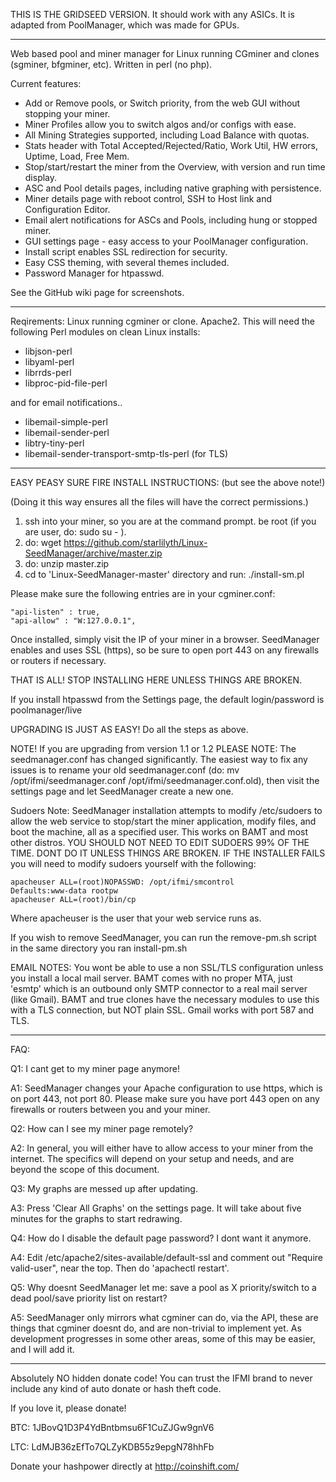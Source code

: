 
THIS IS THE GRIDSEED VERSION. It should work with any ASICs. It is adapted from PoolManager, which was made for GPUs. 

-----

Web based pool and miner manager for Linux running CGminer and clones (sgminer, bfgminer, etc). 
Written in perl (no php). 

Current features:
* Add or Remove pools, or Switch priority, from the web GUI without stopping your miner.
* Miner Profiles allow you to switch algos and/or configs with ease.
* All Mining Strategies supported, including Load Balance with quotas.
* Stats header with Total Accepted/Rejected/Ratio, Work Util, HW errors, Uptime, Load, Free Mem.
* Stop/start/restart the miner from the Overview, with version and run time display.
* ASC and Pool details pages, including native graphing with persistence.
* Miner details page with reboot control, SSH to Host link and Configuration Editor.
* Email alert notifications for ASCs and Pools, including hung or stopped miner.
* GUI settings page - easy access to your PoolManager configuration.
* Install script enables SSL redirection for security.
* Easy CSS theming, with several themes included.
* Password Manager for htpasswd.

See the GitHub wiki page for screenshots.

-----

Reqirements: Linux running cgminer or clone. Apache2. 
This will need the following Perl modules on clean Linux installs: 

* libjson-perl
* libyaml-perl 
* librrds-perl
* libproc-pid-file-perl

and for email notifications..
* libemail-simple-perl
* libemail-sender-perl
* libtry-tiny-perl
* libemail-sender-transport-smtp-tls-perl (for TLS)

------

EASY PEASY SURE FIRE INSTALL INSTRUCTIONS: (but see the above note!)

(Doing it this way ensures all the files will have the correct permissions.)

1. ssh into your miner, so you are at the command prompt. be root (if you are user, do: sudo su - ).
1. do: wget https://github.com/starlilyth/Linux-SeedManager/archive/master.zip
1. do: unzip master.zip
1. cd to 'Linux-SeedManager-master' directory and run: ./install-sm.pl

Please make sure the following entries are in your cgminer.conf:

    "api-listen" : true,
    "api-allow" : "W:127.0.0.1",

Once installed, simply visit the IP of your miner in a browser. SeedManager enables and uses SSL (https), so be sure to open port 443 on any firewalls or routers if necessary. 

THAT IS ALL! STOP INSTALLING HERE UNLESS THINGS ARE BROKEN. 

If you install htpasswd from the Settings page, the default login/password is poolmanager/live

UPGRADING IS JUST AS EASY!
  Do all the steps as above. 
  
  NOTE! If you are upgrading from version 1.1 or 1.2 PLEASE NOTE: The seedmanager.conf has changed significantly. The easiest way to fix any issues is to rename your old seedmanager.conf (do: mv /opt/ifmi/seedmanager.conf /opt/ifmi/seedmanager.conf.old), then visit the settings page and let SeedManager create a new one. 

Sudoers Note: 
SeedManager installation attempts to modify /etc/sudoers to allow the web service to stop/start the miner application, modify files, and boot the machine, all as a specified user. This works on BAMT and most other distros. YOU SHOULD NOT NEED TO EDIT SUDOERS 99% OF THE TIME. DONT DO IT UNLESS THINGS ARE BROKEN. 
IF THE INSTALLER FAILS you will need to modify sudoers yourself with the following: 

    apacheuser ALL=(root)NOPASSWD: /opt/ifmi/smcontrol
    Defaults:www-data rootpw
    apacheuser ALL=(root)/bin/cp

Where apacheuser is the user that your web service runs as. 

If you wish to remove SeedManager, you can run the remove-pm.sh script in the same directory you ran install-pm.sh

EMAIL NOTES: You wont be able to use a non SSL/TLS configuration unless you install a local mail server. BAMT comes with no proper MTA, just 'esmtp' which is an outbound only SMTP connector to a real mail server (like Gmail). BAMT and true clones have the necessary modules to use this with a TLS connection, but NOT plain SSL.
Gmail works with port 587 and TLS. 

-----

FAQ: 

Q1: I cant get to my miner page anymore! 

A1: SeedManager changes your Apache configuration to use https, which is on port 443, not port 80. Please make sure you have port 443 open on any firewalls or routers between you and your miner. 

Q2: How can I see my miner page remotely?

A2: In general, you will either have to allow access to your miner from the internet. The specifics will depend on your setup and needs, and are beyond the scope of this document. 

Q3: My graphs are messed up after updating. 

A3: Press 'Clear All Graphs' on the settings page. It will take about five minutes for the graphs to start redrawing. 

Q4: How do I disable the default page password? I dont want it anymore.  

A4: Edit /etc/apache2/sites-available/default-ssl and comment out "Require valid-user", near the top. Then do 'apachectl restart'. 

Q5: Why doesnt SeedManager let me: save a pool as X priority/switch to a dead pool/save priority list on restart?

A5: SeedManager only mirrors what cgminer can do, via the API, these are things that cgminer doesnt do, and are non-trivial to implement yet. As development progresses in some other areas, some of this may be easier, and I will add it. 

-----

Absolutely NO hidden donate code! 
You can trust the IFMI brand to never include any kind of auto donate or hash theft code.

If you love it, please donate!

BTC: 1JBovQ1D3P4YdBntbmsu6F1CuZJGw9gnV6

LTC: LdMJB36zEfTo7QLZyKDB55z9epgN78hhFb

Donate your hashpower directly at http://coinshift.com/
